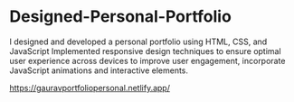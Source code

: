 # Designed-Personal-Portfolio
I designed and developed a personal portfolio using HTML, CSS, and JavaScript Implemented responsive design techniques to ensure optimal user experience across devices to improve user engagement, incorporate JavaScript animations and interactive elements.

https://gauravportfoliopersonal.netlify.app/
